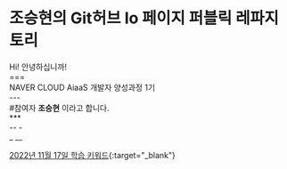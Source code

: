 # 조승현의 Git허브 Io 페이지 퍼블릭 레파지 토리

Hi! 안녕하십니까!</br>
===</br>
NAVER CLOUD AiaaS 개발자 양성과정 1기</br>
---</br>
#참여자 **조승현** 이라고 합니다.</br>
***</br>
-- -</br>
_ __</br>



[2022년 11월 17일 학습 키워드](https://jsh961015.notion.site/ad540ee8a71f415286a6c46034cc904b){:target="_blank"}